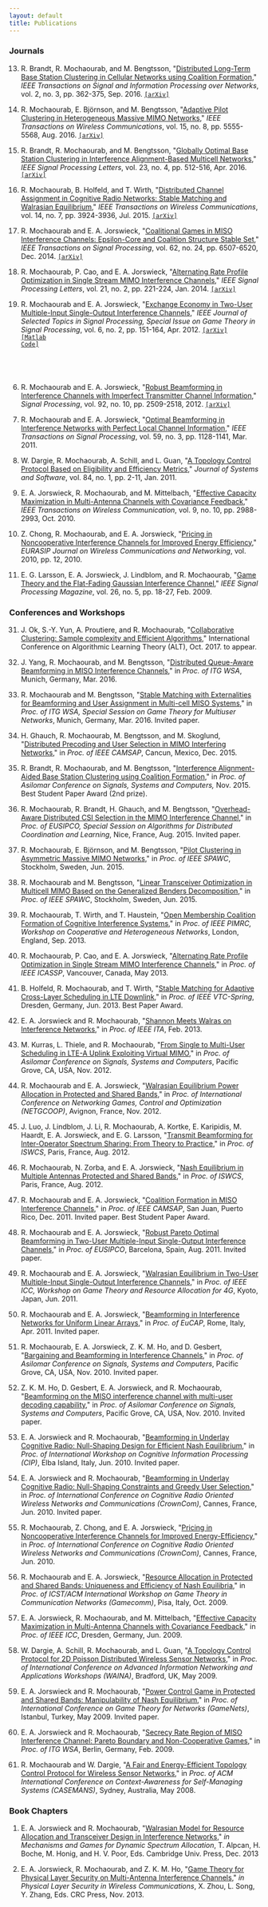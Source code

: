 ```yaml
---
layout: default
title: Publications
---
```


### Journals

13. R. Brandt, R. Mochaourab, and M. Bengtsson, "[Distributed Long-Term Base Station Clustering in Cellular Networks using Coalition Formation](http://dx.doi.org/10.1109/TSIPN.2016.2548781)," *IEEE Transactions on Signal and Information Processing over Networks*, vol. 2, no. 3, pp. 362-375, Sep. 2016. <code>[[arXiv]](http://arxiv.org/abs/1602.07859)</code>

12. R. Mochaourab, E. Björnson, and M. Bengtsson, "[Adaptive Pilot Clustering in Heterogeneous Massive MIMO Networks](http://dx.doi.org/10.1109/TWC.2016.2561289)," *IEEE Transactions on Wireless Communications*, vol. 15, no. 8, pp. 5555-5568, Aug. 2016. <code>[[arXiv]](http://arxiv.org/abs/1507.04869)</code>

11. R. Brandt, R. Mochaourab, and M. Bengtsson, "[Globally Optimal Base Station Clustering in Interference Alignment-Based Multicell Networks](http://dx.doi.org/10.1109/LSP.2016.2536159)," *IEEE Signal Processing Letters*, vol. 23, no. 4, pp. 512-516, Apr. 2016. <code>[[arXiv]](http://arxiv.org/abs/1602.08273)</code>

10. R. Mochaourab, B. Holfeld, and T. Wirth, "[Distributed Channel Assignment in Cognitive Radio Networks: Stable Matching and Walrasian Equilibrium](http://dx.doi.org/10.1109/TWC.2015.2414918)," *IEEE Transactions on Wireless Communications*, vol. 14, no. 7, pp. 3924-3936, Jul. 2015. <code>[[arXiv]](http://arxiv.org/abs/1404.5859)</code>

9. R. Mochaourab and E. A. Jorswieck, "[Coalitional Games in MISO Interference Channels: Epsilon-Core and Coalition Structure Stable Set](http://dx.doi.org/10.1109/TSP.2014.2367466)," *IEEE Transactions on Signal Processing*, vol. 62, no. 24, pp. 6507-6520, Dec. 2014. <code>[[arXiv]](http://arxiv.org/abs/1402.5265v2)</code>

8. R. Mochaourab, P. Cao, and E. A. Jorswieck, "[Alternating Rate Profile Optimization in Single Stream MIMO Interference Channels](http://dx.doi.org/10.1109/LSP.2013.2297351)," *IEEE Signal Processing Letters*, vol. 21, no. 2, pp. 221-224, Jan. 2014. <code>[[arXiv]](http://arxiv.org/abs/1303.4683v2)</code>

7. R. Mochaourab and E. A. Jorswieck, "[Exchange Economy in Two-User Multiple-Input Single-Output Interference Channels](http://dx.doi.org/10.1109/JSTSP.2011.2174962)," *IEEE Journal of Selected Topics in Signal Processing, Special Issue on Game Theory in Signal Processing*, vol. 6, no. 2, pp. 151-164, Apr. 2012. <code>[[arXiv]](http://arxiv.org/abs/1110.2872v3) [[Matlab Code]](https://github.com/rami-mochaourab/two_user_MISO_IC/archive/master.zip)
</code>

6. R. Mochaourab and E. A. Jorswieck, "[Robust Beamforming in Interference Channels with Imperfect Transmitter Channel Information](http://dx.doi.org/10.1016/j.sigpro.2012.03.014)," *Signal Processing*, vol. 92, no. 10, pp. 2509-2518, 2012. <code>[[arXiv]](http://arxiv.org/abs/1110.2867v2)</code>

5. R. Mochaourab and E. A. Jorswieck, "[Optimal Beamforming in Interference Networks with Perfect Local Channel Information](http://dx.doi.org/10.1109/TSP.2010.2094612)," *IEEE Transactions on Signal Processing*, vol. 59, no. 3, pp. 1128-1141, Mar. 2011.

4. W. Dargie, R. Mochaourab, A. Schill, and L. Guan, "[A Topology Control Protocol Based on Eligibility and Efficiency Metrics](http://dx.doi.org/10.1016/j.jss.2010.08.023)," *Journal of Systems and Software*, vol. 84, no. 1, pp. 2-11, Jan. 2011.

3. E. A. Jorswieck, R. Mochaourab, and M. Mittelbach, "[Effective Capacity Maximization in Multi-Antenna Channels with Covariance Feedback](http://dx.doi.org/10.1109/TWC.2010.080210.091060)," *IEEE Transactions on Wireless Communication*, vol. 9, no. 10, pp. 2988-2993, Oct. 2010.

2. Z. Chong, R. Mochaourab, and E. A. Jorswieck, "[Pricing in Noncooperative Interference Channels for Improved Energy Efficiency](http://dx.doi.org/10.1155/2010/704614)," *EURASIP Journal on Wireless Communications and Networking*, vol. 2010, pp. 12, 2010.

1. E. G. Larsson, E. A. Jorswieck, J. Lindblom, and R. Mochaourab, "[Game Theory and the Flat-Fading Gaussian Interference Channel](http://dx.doi.org/10.1109/MSP.2009.933370)," *IEEE Signal Processing Magazine*, vol. 26, no. 5, pp. 18-27, Feb. 2009.


### Conferences and Workshops
31. J. Ok, S.-Y. Yun, A. Proutiere, and R. Mochaourab, "[Collaborative Clustering: Sample complexity and Efficient Algorithms](https://dl.dropboxusercontent.com/u/65914625/paper_files/Crowdsourcing/ALT2017_collaborative_clustering.pdf)," International Conference on Algorithmic Learning Theory (ALT), Oct. 2017. to appear.

30. J. Yang, R. Mochaourab, and M. Bengtsson, "[Distributed Queue-Aware Beamforming in MISO Interference Channels](http://ieeexplore.ieee.org/stamp/stamp.jsp?tp=&arnumber=7499118&isnumber=7499094)," in *Proc. of ITG WSA*, Munich, Germany, Mar. 2016.

29. R. Mochaourab and M. Bengtsson, "[Stable Matching with Externalities for Beamforming and User Assignment in Multi-cell MISO Systems](http://ieeexplore.ieee.org/stamp/stamp.jsp?tp=&arnumber=7499177&isnumber=7499094)," in *Proc. of ITG WSA, Special Session on Game Theory for Multiuser Networks*, Munich, Germany, Mar. 2016. Invited paper.

28. H. Ghauch, R. Mochaourab, M. Bengtsson, and M. Skoglund, "[Distributed Precoding and User Selection in MIMO Interfering Networks](http://dx.doi.org/10.1109/CAMSAP.2015.7383836)," in *Proc. of IEEE CAMSAP*, Cancun, Mexico, Dec. 2015.

27. R. Brandt, R. Mochaourab, and M. Bengtsson, "[Interference Alignment-Aided Base Station Clustering using Coalition Formation](http://dx.doi.org/10.1109/ACSSC.2015.7421307)," in *Proc. of Asilomar Conference on Signals, Systems and Computers,* Nov. 2015. <span class="alert">Best Student Paper Award (2nd prize).</span>

26. R. Mochaourab, R. Brandt, H. Ghauch, and M. Bengtsson, "[Overhead-Aware Distributed CSI Selection in the MIMO Interference Channel](http://www.eurasip.org/Proceedings/Eusipco/Eusipco2015/papers/1570103793.pdf)," in *Proc. of EUSIPCO, Special Session on Algorithms for Distributed Coordination and Learning*, Nice, France, Aug. 2015. Invited paper.

25. R. Mochaourab, E. Björnson, and M. Bengtsson, "[Pilot Clustering in Asymmetric Massive MIMO Networks](http://dx.doi.org/10.1109/SPAWC.2015.7227034)," in *Proc. of IEEE SPAWC*,  Stockholm, Sweden, Jun. 2015.

24. R. Mochaourab and M. Bengtsson, "[Linear Transceiver Optimization in Multicell MIMO Based on the Generalized Benders Decomposition](http://arxiv.org/abs/1506.03352)," in *Proc. of IEEE SPAWC*, Stockholm, Sweden, Jun. 2015.



23. R. Mochaourab, T. Wirth, and T. Haustein, "[Open Membership Coalition Formation of Cognitive Interference Systems](http://dx.doi.org/10.1109/PIMRCW.2013.6707864)," in *Proc. of IEEE PIMRC, Workshop on Cooperative and Heterogeneous Networks*, London, England, Sep. 2013.

22. R. Mochaourab, P. Cao, and E. A. Jorswieck, "[Alternating Rate Profile Optimization in Single Stream MIMO Interference Channels](http://dx.doi.org/10.1109/ICASSP.2013.6638579)," in *Proc. of IEEE ICASSP*, Vancouver, Canada, May 2013.

21. B. Holfeld, R. Mochaourab, and T. Wirth, "[Stable Matching for Adaptive Cross-Layer Scheduling in LTE Downlink](http://dx.doi.org/10.1109/VTCSpring.2013.6692766)," in *Proc. of IEEE VTC-Spring*, Dresden, Germany, Jun. 2013. <span class="alert">Best Paper Award.</span>

20. E. A. Jorswieck and R. Mochaourab, "[Shannon Meets Walras on Interference Networks](http://ita.ucsd.edu/workshop/13/files/paper/paper_3069.pdf)," in *Proc. of IEEE ITA*, Feb. 2013.





19. M. Kurras, L. Thiele, and R. Mochaourab, "[From Single to Multi-User Scheduling in LTE-A Uplink Exploiting Virtual MIMO](http://dx.doi.org/10.1109/ACSSC.2012.6489205)," in *Proc. of Asilomar Conference on Signals, Systems and Computers*, Pacific Grove, CA, USA, Nov. 2012.

18. R. Mochaourab and E. A. Jorswieck, "[Walrasian Equilibrium Power Allocation in Protected and Shared Bands](http://ieeexplore.ieee.org/xpl/articleDetails.jsp?arnumber=6486124)," in *Proc. of International Conference on Networking Games, Control and Optimization (NETGCOOP)*, Avignon, France, Nov. 2012.

17. J. Luo, J. Lindblom, J. Li, R. Mochaourab, A. Kortke, E. Karipidis, M. Haardt, E. A. Jorswieck, and E. G. Larsson, "[Transmit Beamforming for Inter-Operator Spectrum Sharing: From Theory to Practice](http://dx.doi.org/10.1109/ISWCS.2012.6328376)," in *Proc. of ISWCS*, Paris, France, Aug. 2012.

16. R. Mochaourab, N. Zorba, and E. A. Jorswieck, "[Nash Equilibrium in Multiple Antennas Protected and Shared Bands](http://dx.doi.org/10.1109/ISWCS.2012.6328338)," in *Proc. of ISWCS*, Paris, France, Aug. 2012.





15. R. Mochaourab and E. A. Jorswieck, "[Coalition Formation in MISO Interference Channels](http://dx.doi.org/10.1109/CAMSAP.2011.6135992)," in *Proc. of IEEE CAMSAP*, San Juan, Puerto Rico, Dec. 2011. Invited paper. <span class="alert">Best Student Paper Award.</span>

14. R. Mochaourab and E. A. Jorswieck, "[Robust Pareto Optimal Beamforming in Two-User Multiple-Input Single-Output Interference Channels](papers/11_EUSIPCO_MJ.pdf)," in *Proc. of EUSIPCO*, Barcelona, Spain, Aug. 2011. Invited paper.

13. R. Mochaourab and E. A. Jorswieck, "[Walrasian Equilibrium in Two-User Multiple-Input Single-Output Interference Channels](http://dx.doi.org/10.1109/iccw.2011.5963530)," in *Proc. of IEEE ICC, Workshop on Game Theory and Resource Allocation for 4G*, Kyoto, Japan, Jun. 2011.

12. R. Mochaourab and E. A. Jorswieck, "[Beamforming in Interference Networks for Uniform Linear Arrays](papers/11_EUCAP_MJ.pdf)," in *Proc. of EuCAP*, Rome, Italy, Apr. 2011. Invited paper.





11. R. Mochaourab, E. A. Jorswieck, Z. K. M. Ho, and D. Gesbert, "[Bargaining and Beamforming in Interference Channels](http://dx.doi.org/10.1109/ACSSC.2010.5757515)," in *Proc. of Asilomar Conference on Signals, Systems and Computers*, Pacific Grove, CA, USA, Nov. 2010. Invited paper.

10. Z. K. M. Ho, D. Gesbert, E. A. Jorswieck, and R. Mochaourab, "[Beamforming on the MISO interference channel with multi-user decoding capability](http://dx.doi.org/10.1109/ACSSC.2010.5757720)," in *Proc. of Asilomar Conference on Signals, Systems and Computers*, Pacific Grove, CA, USA, Nov. 2010. Invited paper.

9. E. A. Jorswieck and R. Mochaourab, "[Beamforming in Underlay Cognitive Radio: Null-Shaping Design for Efficient Nash Equilibrium](http://dx.doi.org/10.1109/CIP.2010.5604224)," in *Proc. of International Workshop on Cognitive Information Processing (CIP)*, Elba Island, Italy, Jun. 2010. Invited paper.

8. E. A. Jorswieck and R. Mochaourab, "[Beamforming in Underlay Cognitive Radio: Null-Shaping Constraints and Greedy User Selection](http://ieeexplore.ieee.org/xpl/articleDetails.jsp?arnumber=5577786)," in *Proc. of International Conference on Cognitive Radio Oriented Wireless Networks and Communications (CrownCom)*, Cannes, France, Jun. 2010. Invited paper.

7. R. Mochaourab, Z. Chong, and E. A. Jorswieck, "[Pricing in Noncooperative Interference Channels for Improved Energy-Efficiency](http://ieeexplore.ieee.org/xpl/articleDetails.jsp?arnumber=5577783)," in *Proc. of International Conference on Cognitive Radio Oriented Wireless Networks and Communications (CrownCom)*, Cannes, France, Jun. 2010.





6. R. Mochaourab and E. A. Jorswieck, "[Resource Allocation in Protected and Shared Bands: Uniqueness and Efficiency of Nash Equilibria](http://dx.doi.org/10.4108/ICST.VALUETOOLS2009.7793)," in *Proc. of ICST/ACM International Workshop on Game Theory in Communication Networks (Gamecomm)*, Pisa, Italy, Oct. 2009.

5. E. A. Jorswieck, R. Mochaourab, and M. Mittelbach, "[Effective Capacity Maximization in Multi-Antenna Channels with Covariance Feedback](http://dx.doi.org/10.1109/ICC.2009.5198963)," in *Proc. of IEEE ICC*, Dresden, Germany, Jun. 2009.

4. W. Dargie, A. Schill, R. Mochaourab, and L. Guan, "[A Topology Control Protocol for 2D Poisson Distributed Wireless Sensor Networks](http://dx.doi.org/10.1109/WAINA.2009.63)," in *Proc. of International Conference on Advanced Information Networking and Applications Workshops (WAINA)*, Bradford, UK, May 2009.

3. E. A. Jorswieck and R. Mochaourab, "[Power Control Game in Protected and Shared Bands: Manipulability of Nash Equilibrium](http://dx.doi.org/10.1109/GAMENETS.2009.5137429)," in *Proc. of International Conference on Game Theory for Networks (GameNets)*, Istanbul, Turkey, May 2009. Invited paper.

2. E. A. Jorswieck and R. Mochaourab, "[Secrecy Rate Region of MISO Interference Channel: Pareto Boundary and Non-Cooperative Games](papers/09_WSA_JM.pdf)," in *Proc. of ITG WSA*, Berlin, Germany, Feb. 2009.




1. R. Mochaourab and W. Dargie, "[A Fair and Energy-Efficient Topology Control Protocol for Wireless Sensor Networks](http://dx.doi.org/10.1145/1367943.1367944)," in *Proc. of ACM International Conference on Context-Awareness for Self-Managing Systems (CASEMANS)*, Sydney, Australia, May 2008.

### Book Chapters

1. E. A. Jorswieck and R. Mochaourab, "[Walrasian Model for Resource Allocation and Transceiver Design in Interference Networks](http://dx.doi.org/10.1017/CBO9781139524421.006)," *in Mechanisms and Games for Dynamic Spectrum Allocation*, T. Alpcan, H. Boche, M. Honig, and H. V. Poor, Eds. Cambridge Univ. Press, Dec. 2013

1. E. A. Jorswieck, R. Mochaourab, and Z. K. M. Ho, "[Game Theory for Physical Layer Security on Multi-Antenna Interference Channels](http://www.crcpress.com/product/isbn/9781466567009)," *in Physical Layer Security in Wireless Communications*, X. Zhou, L. Song, Y. Zhang, Eds. CRC Press, Nov. 2013.


